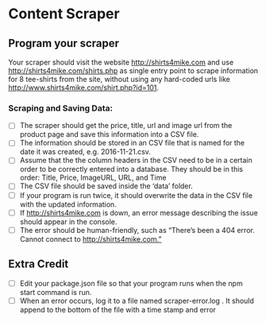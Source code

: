 # Content Scraper
## Program your scraper
Your scraper should visit the website http://shirts4mike.com and use http://shirts4mike.com/shirts.php as single entry point to scrape information for 8 tee-shirts from the site, without using any hard-coded urls like http://www.shirts4mike.com/shirt.php?id=101.
### Scraping and Saving Data:
- [ ] The scraper should get the price, title, url and image url from the product page and save this information into a CSV file.
- [ ] The information should be stored in an CSV file that is named for the date it was created, e.g. 2016-11-21.csv.
- [ ] Assume that the the column headers in the CSV need to be in a certain order to be correctly entered into a database. They should be in this order: Title, Price, ImageURL, URL, and Time
- [ ] The CSV file should be saved inside the ‘data’ folder.
- [ ] If your program is run twice, it should overwrite the data in the CSV file with the updated information.
- [ ] If http://shirts4mike.com is down, an error message describing the issue should appear in the console.
- [ ] The error should be human-friendly, such as “There’s been a 404 error. Cannot connect to http://shirts4mike.com.”

## Extra Credit
- [ ] Edit your package.json file so that your program runs when the npm start command is run.
- [ ] When an error occurs, log it to a file named scraper-error.log . It should append to the bottom of the file with a time stamp and error
